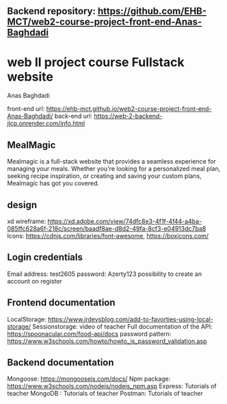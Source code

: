 ## Backend repository: https://github.com/EHB-MCT/web2-course-project-front-end-Anas-Baghdadi

# web II project course Fullstack website

Anas Baghdadi 

front-end url: https://ehb-mct.github.io/web2-course-project-front-end-Anas-Baghdadi/
back-end url: https://web-2-backend-jlcp.onrender.com/info.html

## MealMagic

Mealmagic is a full-stack website that provides a seamless experience for managing your meals. Whether you're looking for a personalized meal plan, seeking recipe inspiration, or creating and saving your custom plans, Mealmagic has got you covered.

## design

xd wireframe: https://xd.adobe.com/view/74dfc8e3-4f1f-4f44-a4ba-085ffc628a6f-218c/screen/baadf8ae-d8d2-49fa-8cf3-e04913dc7ba8
Icons: https://cdnjs.com/libraries/font-awesome,     https://boxicons.com/


## Login credentials 
Email address: test2605
password: Azerty123
possibility to create an account on register


## Frontend documentation 
LocalStorage: https://www.jrdevsblog.com/add-to-favorties-using-local-storage/
Sessionstorage: video of teacher
Full documentation of the API: https://spoonacular.com/food-api/docs
password pattern: https://www.w3schools.com/howto/howto_js_password_validation.asp

## Backend documentation
Mongoose: https://mongoosejs.com/docs/
Npm package: https://www.w3schools.com/nodejs/nodejs_npm.asp
Express: Tutorials of teacher
MongoDB : Tutorials of teacher
Postman: Tutorials of teacher

